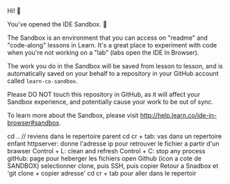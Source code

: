 Hi! 👋

You've opened the IDE Sandbox. 🎉

The Sandbox is an environment that you can access on "readme" and "code-along" lessons in Learn. It's a great place to experiment with code when you're not working on a "lab" (labs open the IDE In Browser).

The work you do in the Sandbox will be saved from lesson to lesson, and is automatically saved on your behalf to a repository in your GitHub account called `learn-co-sandbox`.

Please DO NOT touch this repository in GitHub, as it will affect your Sandbox experience, and potentially cause your work to be out of sync.

To learn more about the Sandbox, please visit http://help.learn.co/ide-in-browser#sandbox.

cd .. // reviens dans le repertoire parent
cd cr + tab: vas dans un repertoire enfant
httpserver: donne l'adresse ip pour retrouver le fichier a partir d'un brawser
Control + L: clean and refresh
Control + C: stop any process
gitHub: page pour heberger les fichiers
open Github (icon a cote de SANDBOX)
selectionner clone, puis SSH, puis copier
Retour a Snadbox et 'git clone + copier adresse'
cd cr + tab pour aller dans le repertoir